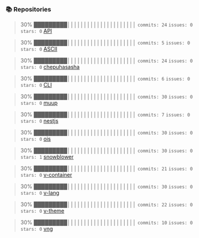 ### 📚 Repositories


  >30% █████████│││││││││││││││││││││
  > `commits: 24`
  > `issues: 0`
  > `stars: 0`
  >[API](https://github.com/chepuhasasha/API)


  >30% █████████│││││││││││││││││││││
  > `commits: 5`
  > `issues: 0`
  > `stars: 0`
  >[ASCII](https://github.com/chepuhasasha/ASCII)


  >30% █████████│││││││││││││││││││││
  > `commits: 24`
  > `issues: 0`
  > `stars: 0`
  >[chepuhasasha](https://github.com/chepuhasasha/chepuhasasha)


  >30% █████████│││││││││││││││││││││
  > `commits: 6`
  > `issues: 0`
  > `stars: 0`
  >[CLI](https://github.com/chepuhasasha/CLI)


  >30% █████████│││││││││││││││││││││
  > `commits: 30`
  > `issues: 0`
  > `stars: 0`
  >[muup](https://github.com/chepuhasasha/muup)


  >30% █████████│││││││││││││││││││││
  > `commits: 7`
  > `issues: 0`
  > `stars: 0`
  >[nestjs](https://github.com/chepuhasasha/nestjs)


  >30% █████████│││││││││││││││││││││
  > `commits: 30`
  > `issues: 0`
  > `stars: 0`
  >[ois](https://github.com/chepuhasasha/ois)


  >30% █████████│││││││││││││││││││││
  > `commits: 30`
  > `issues: 0`
  > `stars: 1`
  >[snowblower](https://github.com/chepuhasasha/snowblower)


  >30% █████████│││││││││││││││││││││
  > `commits: 21`
  > `issues: 0`
  > `stars: 0`
  >[v-container](https://github.com/chepuhasasha/v-container)


  >30% █████████│││││││││││││││││││││
  > `commits: 30`
  > `issues: 0`
  > `stars: 0`
  >[v-lang](https://github.com/chepuhasasha/v-lang)


  >30% █████████│││││││││││││││││││││
  > `commits: 22`
  > `issues: 0`
  > `stars: 0`
  >[v-theme](https://github.com/chepuhasasha/v-theme)


  >30% █████████│││││││││││││││││││││
  > `commits: 10`
  > `issues: 0`
  > `stars: 0`
  >[vng](https://github.com/chepuhasasha/vng)

